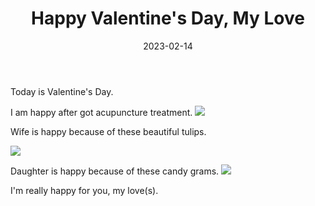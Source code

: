 ﻿---
title: "Happy Valentine's Day, My Love"
date: "2023-02-14"
lastmod: "2023-02-14"
tags: ["bio","self"]
authors: ["kevinan9"]
---

Today is Valentine's Day.

I am happy after got acupuncture treatment.
![](https://lh3.googleusercontent.com/MtA1crjSi8DSNPHpADFB4VZ-5BUbgp0vd4RfD7ov1-QTLT86BKDlPZpYq9TNtrQBMKsFp38VTTHU2FysS34skjvUCC6ZtEOlh7pXKg0AxR0JDKPDQbkXUkSTaSZV0q5_hnK5wl14AOTK0TF-4l0Dd49-AT5fsyuPGYT2slM_TwgqZZFiHp2_f12XB19TANt5KHcwVjtTcorcHDidMUF8rth-oeu1EUT9pdymJ_Pge0GMPUhl5izGKq7XbMidYpinzqanWTjYMZBg7AUyj2KJiqH-Mn2jZ00ZidI5OFdJyBsmctCvegRitt-k_Gh0U7Ef5VdKZU_8SFRo8izx4vf9ClVFViqzQukGuqyuvJYn8u5q-Zv8Z_-yKzYKhqOorbsdEZMm5HVpSJrXgPdPjo-1T1QqStH5MoQYuQ1hYpsiAn68yDSakScg40sRrT1fE0f1wO8gb-P58L22MnGULC434OHibDZdQ2wIjyy2Jy09kog34MDAwxXnMqB02dL4Chcosc3Af4GnTO0JTm1-2I4Ccypt-rjLNvUSBauAEikBRTOQGhRFacmK-SCobpLvk6FCkNoIRZ_-m-LC7LvgGnC1ydnMWGYOW0N5H2pZtwI4Cyi4_4nynQSOXZAb1cMa7J0c6VY1TkntSxGT0_LK6bWmlK60vVbhWjouu6PlhOujVHrZAVZEq_Pw6S1j5KLYnxjBJyXTpBJtVxzwDMJty2cRG-6Nv6TP8qSY26hNN5Zyl0vKv6yN-PFxpEtbuUW3k8LVhjPi9j1V2hH-vWN4S4RazvRy4W3zXXsV47N0YJ8pZnMI0k0GwhHMcJY6jqelwb_Nmq7QTrk-D6pii3t6cEqfjBqa7rlD6xCXN1udnMz5_nvPnsYiq4TVEV0xumA91hmQuHe_jPfyjn8IelAyEweoCR-Z6d_scJlx41kNCclTLQppyLjagVpjsmg1E40St6US_MAxw3a3hV9bsVlukmIxfPvo2AGXYfyJQgWmKMSwd2ORwvMHsJKFlTZfgZ_FiruUP84kNOytPH_QHfJeyopiZChNww=w272-h204-no?authuser=0)  

Wife is happy because of these beautiful tulips.

![](https://lh3.googleusercontent.com/w2XSZz4kDnygt3VmK9saeClewenaRJERBoEIOSlj2fwDrNSEMb9QY64TkZE2c2ysJ0kTwvIO2M3iyaAjyU40CEi3QyNaywKR4mDMHkGc1WkcZRLzh8y0V2XY_Yi6u21quW9T0sRzDy0qEePaOOj9hdKzERUBIMpKC3Qb28pH40Obmwt1pr1dENjhOya20v-ItEfhSdZ0P0ViH8lw76CNqbzFrwFvDb5CFj36_nfWDQXzmVZM2UDKMXPT9LIq5Tl0dX0ra4r81XupEHPXwhS9hZcxFfn3uIhLmUNykjKEHRSxbcEB_r0WdoQnZUyPF4_U8PDQ6wQvfQAqQKlKRdmrdMqKlbLmp8gDZ-9C2ilSF1qW_LkDIbdwqF0Jc0Yq_K4UkLqG6JTGsOB0exk_mul6LOzvBqXLPIcixxp25Q-E0owstxwAsAV4Ke-mImokjDQfsf4ZVXvLUnXuHbcudwLA4Sk3FV-0ZaZHUzVVFUr1Ep_AWiKcOvRGywzTjbm0nquK9CTlR1eh1Ppj0wyIPVTJcgf2gApbUwBmITY2a_gaBgeI8l5uLOxhdO3h7EKbQ_9x27cwgP1UMXWgzMAW6CKZtNi4d20KTMNCwsuE1trLG9_0mcv1Aj8rwbfxVbPLV9CEkSeVR66c-dawWC9rnog4JKSo7LmumU2B_zy9cCYxYTFbZzuMmcayx964lFYLEpKmg5ex1kKkM7zNTv_OsFk9QXxWJ0Y2XH0bCHId2A5ine9o6LJJn_JOoRtkqBx69gtaw4GuTvcMR6wPjQcbz1igubJtQoSho67lRqSrWEaVzM00ziAKvOnOVh-SunWVziPz3Kzc9LVk9-z-YuuPB48djgxPZhvzZY4vFPVkknxUDiUDbKyQ9TntjVh7A7tPftdV8Dv02qY_viHSsZ6hjHg3DdGQP67sjC0DH_SI6QBLK4289aQeGQC9llwrdS19g_8-GWF-KojHkryOiKI6bUG7Sa68rk2LRL1EeTKzKTOtwMr5YhGHoIyu07w4z80CYRIaLrH7kLPdIUdH-dOgrnylNIsjHw=w1486-h1981-no?authuser=0)

Daughter is happy because of these candy grams.
![](https://lh3.googleusercontent.com/lsm2E_TEyYQUucNra5GhO1eWEnBmE1d9yHvKtOjZ7wIe1dxoFsiDINvb1NYTQRMiP-LnFy7azuB2PnqeNZ4VP-F-yEoXoMk16tLuMLR2Bb39odZOU35iKXsOjTlBPp1_6GOS-w5TjoYgzUURo7tyN9nqPnVieutTVTz9uIjQ7Imy9BMK2kw9ypwQjEXszBse3X0tQirfma5qH7lwHuJxbk002UZeBcVVqvNiMyZO7YQr7HVhm83N6fKuTC1vOJc0EitbvNPk5t7BbVXjM_yWwnFdeqTixgjWOnvcXkxC2u54mOwXmSEAj-6yPufmLShJhVS6cNQ6eQsDh4-V4MtxHIdkLHOG-0ZaHTD-ECffIKre9VAqcTEOgMPVF3VK21B7Og7_5_9jlwrco9xk9L97SmbCfxYTjgqgqfOIglFHnMBEahHYFWbLfj5mdr4J_iY_hFl6IB19Yva4SLdIzYO6QNKSufnCwenratjhqjgUK6oQyEipjFsu8QBFcIZcQYZptPbXOcZB_oouHmC5GZF5KDqmL6S6fD6FskCFrzt6vpwkzH4Pj26SAY0mNFej4tezB7ml3AUKHkZ4CIIhhTxNMFbDBQ2b_F79Oy5jMuDPLfq_vKehxyO75JplPpNUv9UQ9hH6nY61-gf3CFusOTRlU5xBZ05d-eW4aKxGjdwqkLhX9W32FB5dwLzTcZJxSquuQ7Xc67fd3LW2IeYPpGFOnMIgWILH8aHxWR2CvrInLW2QLxC099Ir2BDfOuQzk-2JDRFZeTMHRcCus2uRLd6RLwxM3aJG70OGBN12Om4eBWB8TjBFEB_GN9fj_ze30O40PO4C6eVZl7cy5mwtrlH-riBE-F5UND2YQwsrDkueoJnyC7_xkC9CP79pUMIJeXSrbl4rIfZ0bUNKGM0ufEeNkMwWN0C-Cm-cEb3746wciIIKsTDTkflutQ2jiOnbDERPMfMqgnriozgwad2aqwTWWPGNayvBNsr9MKks_XMGnJjWS1ln5XIG0q3JR7vIJrpFXWvPFOzroXJ4oNJ-GHgObLVCdA=w2284-h1713-no?authuser=0)

I'm really happy for you, my love(s).